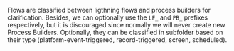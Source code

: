 Flows are classified between ligthning flows and process builders for clarification. Besides, we can optionally use the `LF_` and `PB_` prefixes respectively, but it is discouraged since normally we will never create new Process Builders. Optionally, they can be classified in subfolder based on their type (platform-event-triggered, record-triggered, screen, scheduled).